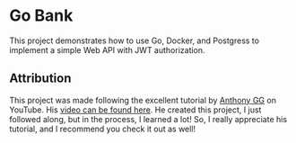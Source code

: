 # Go Bank

This project demonstrates how to use Go, Docker, and Postgress to implement a simple Web API with JWT authorization.

## Attribution

This project was made following the excellent tutorial by [Anthony GG](https://www.youtube.com/@anthonygg_) on YouTube. His [video can be found here](https://www.youtube.com/watch?v=pwZuNmAzaH8). He created this project, I just followed along, but in the process, I learned a lot! So, I really appreciate his tutorial, and I recommend you check it out as well!

